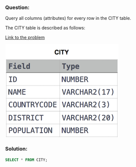 ### Question:

Query all columns (attributes) for every row in the CITY table.

The CITY table is described as follows:

[Link to the problem](https://www.hackerrank.com/challenges/select-all-sql/problem?isFullScreen=true)

![CITY Table](images/1449729804-f21d187d0f-CITY-1.jpg)

### Solution:

```sql
SELECT * FROM CITY;
```